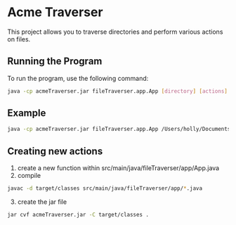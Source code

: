 # Acme Traverser

This project allows you to traverse directories and perform various actions on files.

## Running the Program

To run the program, use the following command:

```bash
java -cp acmeTraverser.jar fileTraverser.app.App [directory] [actions]
```
## Example
```bash
java -cp acmeTraverser.jar fileTraverser.app.App /Users/holly/Documents/FileTraverser/FileTraverser/src writeDates countLines calculateAverageFileSize
```

## Creating new actions

1. create a new function within src/main/java/fileTraverser/app/App.java
2. compile
```bash
javac -d target/classes src/main/java/fileTraverser/app/*.java
```
3. create the jar file
```bash
jar cvf acmeTraverser.jar -C target/classes .
```




